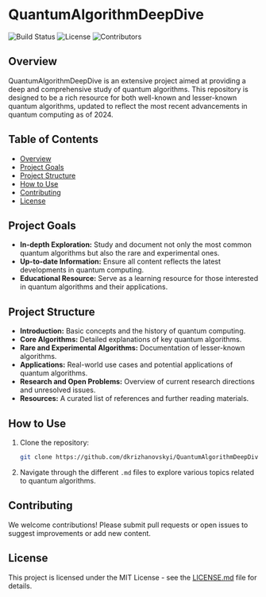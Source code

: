 # QuantumAlgorithmDeepDive

![Build Status](https://img.shields.io/badge/build-passing-brightgreen)
![License](https://img.shields.io/badge/license-MIT-blue)
![Contributors](https://img.shields.io/badge/contributors-1-orange)

## Overview

QuantumAlgorithmDeepDive is an extensive project aimed at providing a deep and comprehensive study of quantum algorithms. This repository is designed to be a rich resource for both well-known and lesser-known quantum algorithms, updated to reflect the most recent advancements in quantum computing as of 2024.

## Table of Contents
- [Overview](#overview)
- [Project Goals](#project-goals)
- [Project Structure](#project-structure)
- [How to Use](#how-to-use)
- [Contributing](#contributing)
- [License](#license)

## Project Goals

- **In-depth Exploration:** Study and document not only the most common quantum algorithms but also the rare and experimental ones.
- **Up-to-date Information:** Ensure all content reflects the latest developments in quantum computing.
- **Educational Resource:** Serve as a learning resource for those interested in quantum algorithms and their applications.

## Project Structure

- **Introduction:** Basic concepts and the history of quantum computing.
- **Core Algorithms:** Detailed explanations of key quantum algorithms.
- **Rare and Experimental Algorithms:** Documentation of lesser-known algorithms.
- **Applications:** Real-world use cases and potential applications of quantum algorithms.
- **Research and Open Problems:** Overview of current research directions and unresolved issues.
- **Resources:** A curated list of references and further reading materials.

## How to Use

1. Clone the repository:
   ```bash
   git clone https://github.com/dkrizhanovskyi/QuantumAlgorithmDeepDive.git
   ```

2. Navigate through the different `.md` files to explore various topics related to quantum algorithms.

## Contributing

We welcome contributions! Please submit pull requests or open issues to suggest improvements or add new content.

## License

This project is licensed under the MIT License - see the [LICENSE.md](LICENSE.md) file for details.
